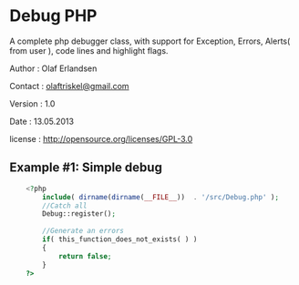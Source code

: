 Debug PHP
=============

A complete php debugger class, with support for Exception, Errors, Alerts( from user ), code lines and highlight flags.


Author	:	Olaf Erlandsen

Contact	:	olaftriskel@gmail.com

Version	:	1.0

Date	:	13.05.2013

license	:	http://opensource.org/licenses/GPL-3.0




Example #1: Simple debug
------------
```php
    <?php
    	include( dirname(dirname(__FILE__))  . '/src/Debug.php' );
		//Catch all
		Debug::register();
		
		//Generate an errors
		if( this_function_does_not_exists( ) )
		{
			return false;
		}
    ?>
```

